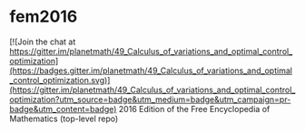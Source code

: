 # fem2016

[![Join the chat at https://gitter.im/planetmath/49_Calculus_of_variations_and_optimal_control_optimization](https://badges.gitter.im/planetmath/49_Calculus_of_variations_and_optimal_control_optimization.svg)](https://gitter.im/planetmath/49_Calculus_of_variations_and_optimal_control_optimization?utm_source=badge&utm_medium=badge&utm_campaign=pr-badge&utm_content=badge)
2016 Edition of the Free Encyclopedia of Mathematics (top-level repo)
